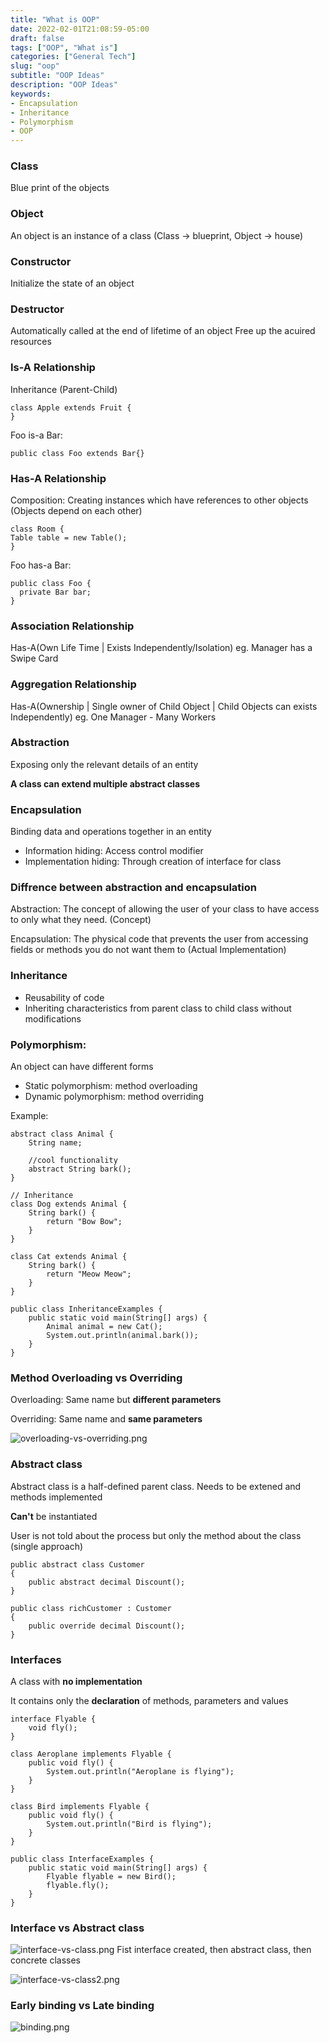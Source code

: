 ```yaml
---
title: "What is OOP"
date: 2022-02-01T21:08:59-05:00
draft: false
tags: ["OOP", "What is"]
categories: ["General Tech"]
slug: "oop"
subtitle: "OOP Ideas"
description: "OOP Ideas"
keywords: 
- Encapsulation
- Inheritance
- Polymorphism
- OOP
---
```


### Class
Blue print of the objects

### Object
An object is an instance of a class (Class -> blueprint, Object -> house)

### Constructor
Initialize the state of an object

### Destructor
Automatically called at the end of lifetime of an object
Free up the acuired resources

### Is-A Relationship 
Inheritance (Parent-Child) 

	class Apple extends Fruit {
	}

Foo is-a Bar:

	public class Foo extends Bar{}


### Has-A Relationship 
Composition: Creating instances which have references to other objects (Objects depend on each other) 

	class Room {
    Table table = new Table();
	}

Foo has-a Bar:

	public class Foo {
  	  private Bar bar;
	}

### Association Relationship 
Has-A(Own Life Time | Exists Independently/Isolation) 
eg. Manager has a Swipe Card

### Aggregation Relationship
Has-A(Ownership | Single owner of Child Object | Child Objects can exists Independently) 
eg. One Manager - Many Workers


### Abstraction 
Exposing only the relevant details of an entity

**A class can extend multiple abstract classes**

### Encapsulation 
Binding data and operations together in an entity

- Information hiding: Access control modifier
- Implementation hiding: Through creation of interface for class

### Diffrence between abstraction and encapsulation
Abstraction: The concept of allowing the user of your class to have access to only what they need. (Concept) 

Encapsulation: The physical code that prevents the user from accessing fields or methods you do not want them to (Actual Implementation) 


### Inheritance
- Reusability of code
- Inheriting characteristics from parent class to child class without modifications

### Polymorphism:
An object can have different forms
- Static polymorphism: method overloading
- Dynamic polymorphism: method overriding

Example:

```
abstract class Animal {
	String name;

	//cool functionality
	abstract String bark();
}

// Inheritance
class Dog extends Animal {
	String bark() {
		return "Bow Bow";
	}
}

class Cat extends Animal {
	String bark() {
		return "Meow Meow";
	}
}

public class InheritanceExamples {
	public static void main(String[] args) {
		Animal animal = new Cat();
		System.out.println(animal.bark());
	}
}
```

### Method Overloading vs Overriding
Overloading:
Same name but **different parameters**

Overriding:
Same name and **same parameters**

![overloading-vs-overriding.png](/images/overloading-vs-overriding.png)

### Abstract class
Abstract class is a half-defined parent class. Needs to be extened and methods implemented

**Can't** be instantiated

User is not told about the process but only the method about the class (single approach)

    public abstract class Customer
    {
        public abstract decimal Discount();
    }

    public class richCustomer : Customer
    {
        public override decimal Discount();
    }


### Interfaces
A class with **no implementation**

It contains only the **declaration** of methods, parameters and values

```
interface Flyable {
	void fly();
}

class Aeroplane implements Flyable {
	public void fly() {
		System.out.println("Aeroplane is flying");
	}
}

class Bird implements Flyable {
	public void fly() {
		System.out.println("Bird is flying");
	}
}

public class InterfaceExamples {
	public static void main(String[] args) {
		Flyable flyable = new Bird();
		flyable.fly();
	}
}
```


### Interface vs Abstract class
![interface-vs-class.png](/images/interface-vs-class.png)
Fist interface created, then abstract class, then concrete classes

![interface-vs-class2.png](/images/interface-vs-class2.png)


### Early binding vs Late binding
![binding.png](/images/binding.png)

